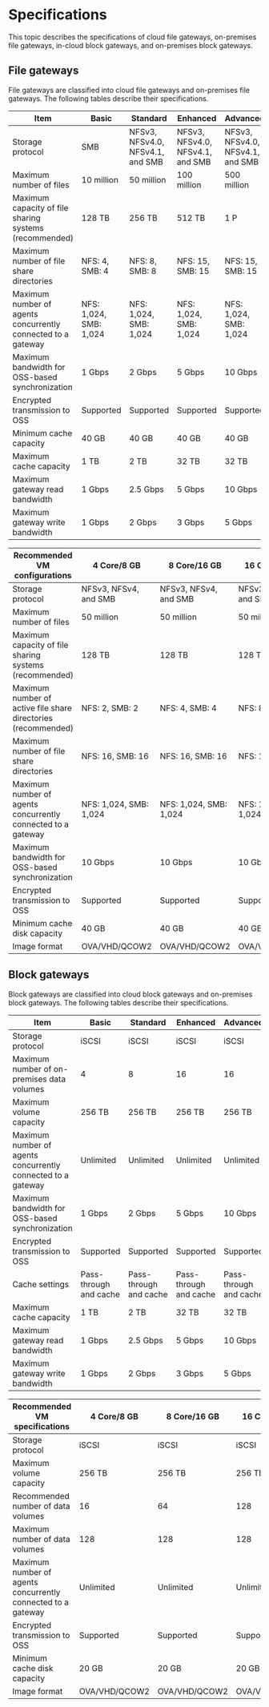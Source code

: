 # Specifications

This topic describes the specifications of cloud file gateways, on-premises file gateways, in-cloud block gateways, and on-premises block gateways.

## File gateways

File gateways are classified into cloud file gateways and on-premises file gateways. The following tables describe their specifications.

|Item|Basic|Standard|Enhanced|Advanced|
|----|-----|--------|--------|--------|
|Storage protocol|SMB|NFSv3, NFSv4.0, NFSv4.1, and SMB|NFSv3, NFSv4.0, NFSv4.1, and SMB|NFSv3, NFSv4.0, NFSv4.1, and SMB|
|Maximum number of files|10 million|50 million|100 million|500 million|
|Maximum capacity of file sharing systems \(recommended\)|128 TB|256 TB|512 TB|1 P|
|Maximum number of file share directories|NFS: 4, SMB: 4|NFS: 8, SMB: 8|NFS: 15, SMB: 15|NFS: 15, SMB: 15|
|Maximum number of agents concurrently connected to a gateway|NFS: 1,024, SMB: 1,024|NFS: 1,024, SMB: 1,024|NFS: 1,024, SMB: 1,024|NFS: 1,024, SMB: 1,024|
|Maximum bandwidth for OSS-based synchronization|1 Gbps|2 Gbps|5 Gbps|10 Gbps|
|Encrypted transmission to OSS|Supported|Supported|Supported|Supported|
|Minimum cache capacity|40 GB|40 GB|40 GB|40 GB|
|Maximum cache capacity|1 TB|2 TB|32 TB|32 TB|
|Maximum gateway read bandwidth|1 Gbps|2.5 Gbps|5 Gbps|10 Gbps|
|Maximum gateway write bandwidth|1 Gbps|2 Gbps|3 Gbps|5 Gbps|

|Recommended VM configurations|4 Core/8 GB|8 Core/16 GB|16 Core/32 GB|
|-----------------------------|-----------|------------|-------------|
|Storage protocol|NFSv3, NFSv4, and SMB|NFSv3, NFSv4, and SMB|NFSv3, NFSv4, and SMB|
|Maximum number of files|50 million|50 million|50 million|
|Maximum capacity of file sharing systems \(recommended\)|128 TB|128 TB|128 TB|
|Maximum number of active file share directories \(recommended\)|NFS: 2, SMB: 2|NFS: 4, SMB: 4|NFS: 8, SMB: 8|
|Maximum number of file share directories|NFS: 16, SMB: 16|NFS: 16, SMB: 16|NFS: 16, SMB: 16|
|Maximum number of agents concurrently connected to a gateway|NFS: 1,024, SMB: 1,024|NFS: 1,024, SMB: 1,024|NFS: 1,024, SMB: 1,024|
|Maximum bandwidth for OSS-based synchronization|10 Gbps|10 Gbps|10 Gbps|
|Encrypted transmission to OSS|Supported|Supported|Supported|
|Minimum cache disk capacity|40 GB|40 GB|40 GB|
|Image format|OVA/VHD/QCOW2|OVA/VHD/QCOW2|OVA/VHD/QCOW2|

## Block gateways

Block gateways are classified into cloud block gateways and on-premises block gateways. The following tables describe their specifications.

|Item|Basic|Standard|Enhanced|Advanced|
|----|-----|--------|--------|--------|
|Storage protocol|iSCSI|iSCSI|iSCSI|iSCSI|
|Maximum number of on-premises data volumes|4|8|16|16|
|Maximum volume capacity|256 TB|256 TB|256 TB|256 TB|
|Maximum number of agents concurrently connected to a gateway|Unlimited|Unlimited|Unlimited|Unlimited|
|Maximum bandwidth for OSS-based synchronization|1 Gbps|2 Gbps|5 Gbps|10 Gbps|
|Encrypted transmission to OSS|Supported|Supported|Supported|Supported|
|Cache settings|Pass-through and cache|Pass-through and cache|Pass-through and cache|Pass-through and cache|
|Maximum cache capacity|1 TB|2 TB|32 TB|32 TB|
|Maximum gateway read bandwidth|1 Gbps|2.5 Gbps|5 Gbps|10 Gbps|
|Maximum gateway write bandwidth|1 Gbps|2 Gbps|3 Gbps|5 Gbps|

|Recommended VM specifications|4 Core/8 GB|8 Core/16 GB|16 Core/32 GB|
|-----------------------------|-----------|------------|-------------|
|Storage protocol|iSCSI|iSCSI|iSCSI|
|Maximum volume capacity|256 TB|256 TB|256 TB|
|Recommended number of data volumes|16|64|128|
|Maximum number of data volumes|128|128|128|
|Maximum number of agents concurrently connected to a gateway|Unlimited|Unlimited|Unlimited|
|Encrypted transmission to OSS|Supported|Supported|Supported|
|Minimum cache disk capacity|20 GB|20 GB|20 GB|
|Image format|OVA/VHD/QCOW2|OVA/VHD/QCOW2|OVA/VHD/QCOW2|


